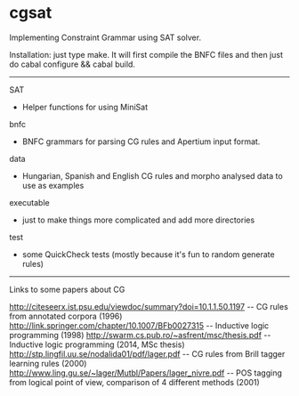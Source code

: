 cgsat
=====

Implementing Constraint Grammar using SAT solver.

Installation: just type make.
It will first compile the BNFC files and then just do cabal configure && cabal build.

-----------------------

SAT 
  - Helper functions for using MiniSat

bnfc
  - BNFC grammars for parsing CG rules and Apertium input format.

data
  - Hungarian, Spanish and English CG rules and morpho analysed data to use as examples

executable
  - just to make things more complicated and add more directories

test
  - some QuickCheck tests (mostly because it's fun to random generate rules)


------------------------

Links to some papers about CG


http://citeseerx.ist.psu.edu/viewdoc/summary?doi=10.1.1.50.1197 -- CG rules from annotated corpora (1996) 
http://link.springer.com/chapter/10.1007/BFb0027315             -- Inductive logic programming (1998)
http://swarm.cs.pub.ro/~asfrent/msc/thesis.pdf                  -- Inductive logic programming (2014, MSc thesis)
http://stp.lingfil.uu.se/nodalida01/pdf/lager.pdf               -- CG rules from Brill tagger learning rules (2000)
http://www.ling.gu.se/~lager/Mutbl/Papers/lager_nivre.pdf       -- POS tagging from logical point of view, comparison of 4 different methods (2001)
        


